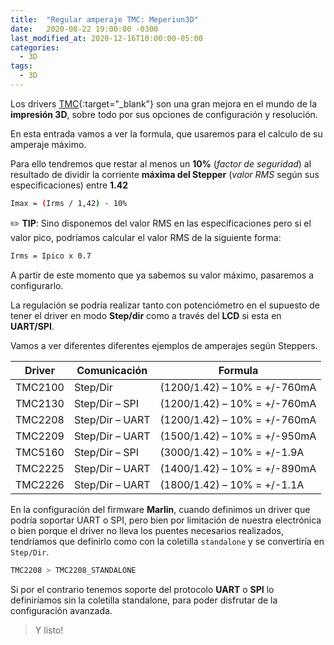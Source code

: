 ```yaml
---
title:  "Regular amperaje TMC: Meperiun3D"
date:   2020-08-22 19:00:00 -0300
last_modified_at: 2020-12-16T10:00:00-05:00
categories:
  - 3D
tags:
  - 3D
---
```


Los drivers [TMC](https://www.trinamic.com/){:target="_blank"} son una gran mejora en el mundo de la **impresión 3D**, sobre todo por sus opciones de configuración y resolución.

En esta entrada vamos a ver la formula, que usaremos para el calculo de su amperaje máximo.

Para ello tendremos que restar al menos un **10%** (*factor de seguridad*) al resultado de dividir la corriente **máxima del Stepper** (*valor RMS* según sus especificaciones) entre **1.42**

```bash
Imax = (Irms / 1,42) - 10%
```

✏️ **TIP**: Sino disponemos del valor RMS en las especificaciones pero si el valor pico, podríamos calcular el valor RMS de la siguiente forma:

```bash
Irms = Ipico x 0.7
```

A partir de este momento que ya sabemos su valor máximo, pasaremos a configurarlo.

La regulación se podría realizar tanto con potenciómetro en el supuesto de tener el driver en  modo **Step/dir** como a través del **LCD** si esta en **UART/SPI**.

Vamos a ver diferentes diferentes ejemplos de amperajes según Steppers.

| Driver | Comunicación | Formula |
| ------ | ------ | ------ |
| TMC2100 | Step/Dir | (1200/1.42) – 10% = +/-760mA |
| TMC2130 | Step/Dir – SPI | (1200/1.42) – 10% = +/-760mA |
| TMC2208 | Step/Dir – UART | (1200/1.42) – 10% = +/-760mA |
| TMC2209 | Step/Dir – UART | (1500/1.42) – 10% = +/-950mA |
| TMC5160 | Step/Dir – SPI | (3000/1.42) – 10% = +/-1.9A |
| TMC2225 | Step/Dir – UART | (1400/1.42) – 10% = +/-890mA |
| TMC2226 | Step/Dir – UART | (1800/1.42) – 10% = +/-1.1A |

En la configuración del firmware **Marlin**, cuando definimos un driver que podría soportar  UART o SPI, pero bien por limitación de nuestra electrónica o bien porque el driver no lleva los puentes necesarios realizados, tendríamos que definirlo como con la coletilla `standalone` y se convertiría en `Step/Dir`.

```bash
TMC2208 > TMC2208_STANDALONE
```

Si por el contrario tenemos soporte del protocolo **UART** o **SPI** lo definiríamos sin la coletilla standalone, para poder disfrutar de la configuración avanzada.

> Y listo!